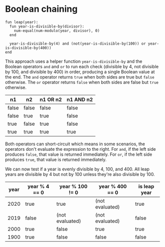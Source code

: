 # Boolean chaining

```pyret
fun leap(year):
  fun year-is-divisible-by(divisor):
    num-equal(num-modulo(year, divisor), 0)
  end

  year-is-divisible-by(4) and (not(year-is-divisible-by(100)) or year-is-divisible-by(400))
end
```

This approach uses a helper function `year-is-divisible-by` and the Boolean operators `and` and `or` to run each check (divisible by 4, not divisible by 100, and divisible by 400) in order, producing a single Boolean value at the end.
The `and` operator returns `true` when both sides are true but `false` otherwise.
The `or` operator returns `false` when both sides are false but `true` otherwise.

|   n1  |   n2  | n1 OR n2 | n1 AND n2 |
| ----- | ----- | -------  | --------- |
| false | false |    false |     false |
| false | true  |     true |     false |
| true  | false |     true |     false |
| true  | true  |     true |      true | 

Both operators can short-circuit which means in some scenarios, the operators don't evaluate the expression to the right.
For `and`, if the left side produces `false`, that value is returned immediately.
For `or`, if the left side produces `true`, that value is returned immediately.

We can now test if a year is evenly divisible by 4, 100, and 400. 
All leap years are divisible by 4 but not by 100 unless they're also divisible by 100.

| year | year % 4 == 0 | year % 100 != 0 | year % 400 == 0 | is leap year |
| ---- | ------------- | --------------- | --------------- | ------------ |
| 2020 |          true |            true | (not evaluated) |         true |
| 2019 |         false | (not evaluated) | (not evaluated) |        false |
| 2000 |          true |           false |            true |         true |
| 1900 |          true |           false |           false |        false |
